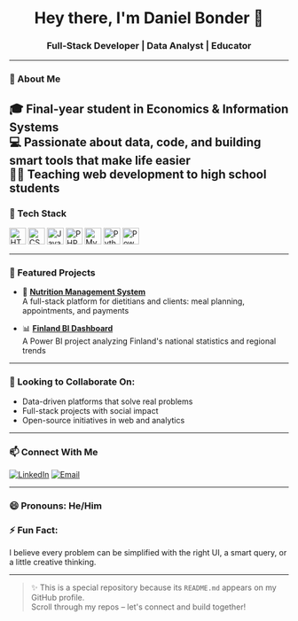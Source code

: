<h1 align="center">Hey there, I'm Daniel Bonder 👋</h1>
<h3 align="center">Full-Stack Developer | Data Analyst | Educator</h3>

---

### 🚀 About Me
🎓 Final-year student in **Economics & Information Systems**  
💻 Passionate about **data**, **code**, and building smart tools that make life easier  
👨‍🏫 Teaching web development to high school students  
---

### 🔧 Tech Stack

<p align="left">
  <img src="https://cdn.jsdelivr.net/gh/devicons/devicon/icons/html5/html5-original.svg" height="30" alt="HTML5" />
  <img src="https://cdn.jsdelivr.net/gh/devicons/devicon/icons/css3/css3-original.svg" height="30" alt="CSS3" />
  <img src="https://cdn.jsdelivr.net/gh/devicons/devicon/icons/javascript/javascript-original.svg" height="30" alt="JavaScript" />
  <img src="https://cdn.jsdelivr.net/gh/devicons/devicon/icons/php/php-original.svg" height="30" alt="PHP" />
  <img src="https://cdn.jsdelivr.net/gh/devicons/devicon/icons/mysql/mysql-original.svg" height="30" alt="MySQL" />
  <img src="https://cdn.jsdelivr.net/gh/devicons/devicon/icons/python/python-original.svg" height="30" alt="Python" />
  <img src="https://upload.wikimedia.org/wikipedia/commons/c/cf/New_Power_BI_Logo.svg" height="30" alt="Power BI" />
</p>

---

### 📌 Featured Projects

- 🧠 **[Nutrition Management System](https://github.com/DanielBonder/Nutrition-Management-System)**  
  A full-stack platform for dietitians and clients: meal planning, appointments, and payments

- 📊 **[Finland BI Dashboard](https://github.com/DanielBonder/Finland-BI-Dashboard)**  
  A Power BI project analyzing Finland's national statistics and regional trends
---

### 🤝 Looking to Collaborate On:
- Data-driven platforms that solve real problems  
- Full-stack projects with social impact  
- Open-source initiatives in web and analytics

---

### 📫 Connect With Me

[![LinkedIn](https://img.shields.io/badge/LinkedIn-Daniel_Bonder-blue?style=flat-square&logo=linkedin)](https://www.linkedin.com/in/daniel-bonder/)
[![Email](https://img.shields.io/badge/Email-danielbonder123@gmail.com-red?style=flat-square&logo=gmail)](mailto:danielbonder123@gmail.com)

---

### 😄 Pronouns: He/Him  
### ⚡ Fun Fact:
I believe every problem can be simplified with the right UI, a smart query, or a little creative thinking.

---

> ✨ This is a special repository because its `README.md` appears on my GitHub profile.  
> Scroll through my repos – let's connect and build together!
